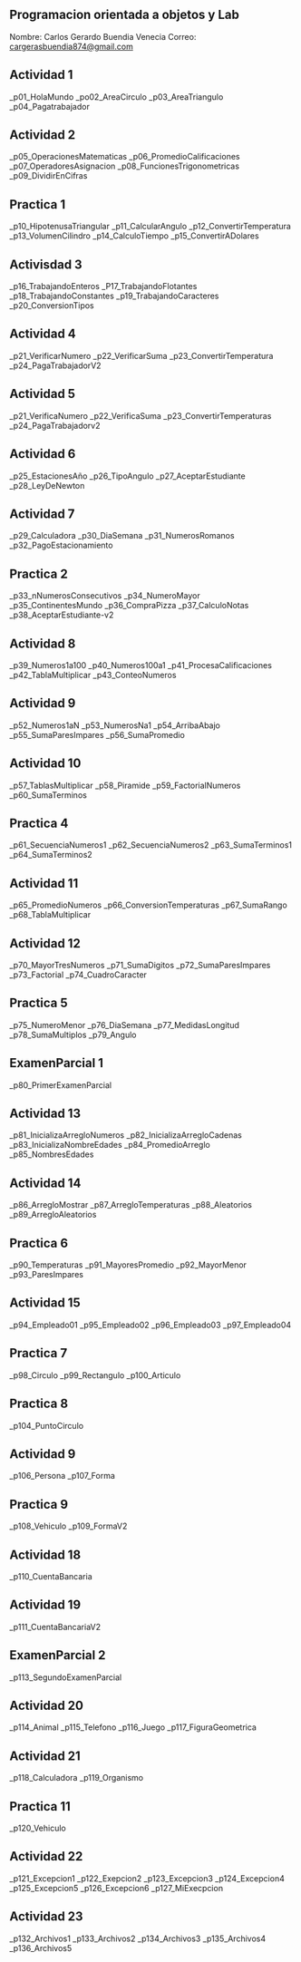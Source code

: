 ## Programacion orientada a objetos y Lab

Nombre: Carlos Gerardo Buendia Venecia
Correo: cargerasbuendia874@gmail.com

## Actividad 1
_p01_HolaMundo
_po02_AreaCirculo
_p03_AreaTriangulo
_p04_Pagatrabajador

## Actividad 2
_p05_OperacionesMatematicas
_p06_PromedioCalificaciones
_p07_OperadoresAsignacion
_p08_FuncionesTrigonometricas
_p09_DividirEnCifras

## Practica 1
_p10_HipotenusaTriangular
_p11_CalcularAngulo
_p12_ConvertirTemperatura
_p13_VolumenCilindro
_p14_CalculoTiempo
_p15_ConvertirADolares



## Activisdad 3
_p16_TrabajandoEnteros
_P17_TrabajandoFlotantes
_p18_TrabajandoConstantes
_p19_TrabajandoCaracteres
_p20_ConversionTipos



## Actividad 4
_p21_VerificarNumero
_p22_VerificarSuma
_p23_ConvertirTemperatura
_p24_PagaTrabajadorV2

## Actividad 5
_p21_VerificaNumero
_p22_VerificaSuma
_p23_ConvertirTemperaturas
_p24_PagaTrabajadorv2

## Actividad 6
_p25_EstacionesAño
_p26_TipoAngulo
_p27_AceptarEstudiante
_p28_LeyDeNewton

## Actividad 7
_p29_Calculadora
_p30_DiaSemana
_p31_NumerosRomanos
_p32_PagoEstacionamiento

## Practica 2
_p33_nNumerosConsecutivos
_p34_NumeroMayor
_p35_ContinentesMundo
_p36_CompraPizza
_p37_CalculoNotas
_p38_AceptarEstudiante-v2

## Actividad 8
_p39_Numeros1a100
_p40_Numeros100a1
_p41_ProcesaCalificaciones
_p42_TablaMultiplicar
_p43_ConteoNumeros

## Actividad 9
_p52_Numeros1aN
_p53_NumerosNa1
_p54_ArribaAbajo
_p55_SumaParesImpares
_p56_SumaPromedio

## Actividad 10
_p57_TablasMultiplicar
_p58_Piramide
_p59_FactorialNumeros
_p60_SumaTerminos

## Practica 4
_p61_SecuenciaNumeros1
_p62_SecuenciaNumeros2
_p63_SumaTerminos1
_p64_SumaTerminos2

## Actividad 11
_p65_PromedioNumeros
_p66_ConversionTemperaturas
_p67_SumaRango
_p68_TablaMultiplicar

## Actividad 12
_p70_MayorTresNumeros
_p71_SumaDigitos
_p72_SumaParesImpares
_p73_Factorial
_p74_CuadroCaracter

## Practica 5
_p75_NumeroMenor
_p76_DiaSemana
_p77_MedidasLongitud
_p78_SumaMultiplos
_p79_Angulo

## ExamenParcial 1
_p80_PrimerExamenParcial

## Actividad 13
_p81_InicializaArregloNumeros
_p82_InicializaArregloCadenas
_p83_InicializaNombreEdades
_p84_PromedioArreglo
_p85_NombresEdades

## Actividad 14
_p86_ArregloMostrar
_p87_ArregloTemperaturas
_p88_Aleatorios
_p89_ArregloAleatorios

## Practica 6
_p90_Temperaturas
_p91_MayoresPromedio
_p92_MayorMenor
_p93_ParesImpares

## Actividad 15
_p94_Empleado01
_p95_Empleado02
_p96_Empleado03
_p97_Empleado04

## Practica 7
_p98_Circulo
_p99_Rectangulo
_p100_Articulo 

## Practica 8 
_p104_PuntoCirculo

## Actividad 9
_p106_Persona
_p107_Forma

## Practica 9
_p108_Vehiculo
_p109_FormaV2

## Actividad 18
_p110_CuentaBancaria

## Actividad 19
_p111_CuentaBancariaV2


## ExamenParcial 2
_p113_SegundoExamenParcial

## Actividad 20
_p114_Animal
_p115_Telefono
_p116_Juego
_p117_FiguraGeometrica

## Actividad 21
_p118_Calculadora
_p119_Organismo

## Practica 11
_p120_Vehiculo

## Actividad 22
_p121_Excepcion1
_p122_Exepcion2
_p123_Excepcion3
_p124_Excepcion4
_p125_Excepcion5
_p126_Excepcion6
_p127_MiExecpcion

## Actividad 23
_p132_Archivos1
_p133_Archivos2
_p134_Archivos3
_p135_Archivos4
_p136_Archivos5